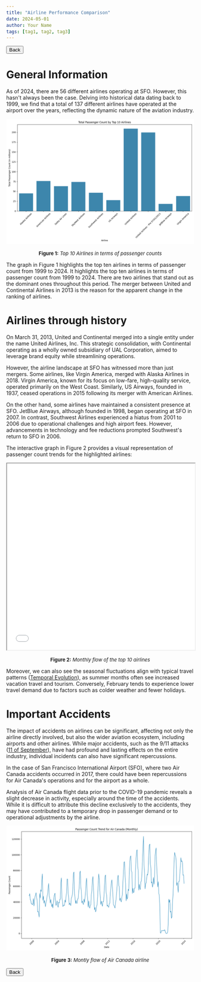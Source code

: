 ```yaml
---
title: "Airline Performance Comparison"
date: 2024-05-01
author: Your Name
tags: [tag1, tag2, tag3]
---
```


<!-- Back button -->
<button onclick="goBack()">Back</button>
<script>
function goBack() {
  window.history.back();
}
</script>

# General Information

As of 2024, there are 56 different airlines operating at SFO. However, this hasn't always been the case. Delving into historical data dating back to 1999, we find that a total of 137 different airlines have operated at the airport over the years, reflecting the dynamic nature of the aviation industry.


![Alt text](images/airline_passenger_counts.png)
<p style="text-align:center; font-size:small;"><strong>Figure 1:</strong> <em>Top 10 Airlines in terms of passenger counts</em></p>

The graph in Figure 1 highlights the top ten airlines in terms of passenger count from 1999 to 2024. It highlights the top ten airlines in terms of passenger count from 1999 to 2024. There are two airlines that stand out as the dominant ones throughout this period. The merger between United and Continental Airlines in 2013 is the reason for the apparent change in the ranking of airlines.

# Airlines through history

On March 31, 2013, United and Continental merged into a single entity under the name United Airlines, Inc. This strategic consolidation, with Continental operating as a wholly owned subsidiary of UAL Corporation, aimed to leverage brand equity while streamlining operations.

However, the airline landscape at SFO has witnessed more than just mergers. Some airlines, like Virgin America, merged with Alaska Airlines in 2018. Virgin America, known for its focus on low-fare, high-quality service, operated primarily on the West Coast. Similarly, US Airways, founded in 1937, ceased operations in 2015 following its merger with American Airlines.

On the other hand, some airlines have maintained a consistent presence at SFO. JetBlue Airways, although founded in 1998, began operating at SFO in 2007. In contrast, Southwest Airlines experienced a hiatus from 2001 to 2006 due to operational challenges and high airport fees. However, advancements in technology and fee reductions prompted Southwest's return to SFO in 2006.

The interactive graph in Figure 2 provides a visual representation of passenger count trends for the highlighted airlines:

<iframe src="images/airline_passenger_counts.html" width="100%" height="500px"></iframe>
<p style="text-align:center; font-size:small;"><strong>Figure 2:</strong> <em>Monthly flow of the top 10 airlines</em></p>

Moreover, we can also see the seasonal fluctuations align with typical travel patterns ([Temporal Evolution](temporalEvolution.md)), as summer months often see increased vacation travel and tourism. Conversely, February tends to experience lower travel demand due to factors such as colder weather and fewer holidays.

# Important Accidents

The impact of accidents on airlines can be significant, affecting not only the airline directly involved, but also the wider aviation ecosystem, including airports and other airlines. While major accidents, such as the 9/11 attacks ([11 of September](11S.md)), have had profound and lasting effects on the entire industry, individual incidents can also have significant repercussions.

In the case of San Francisco International Airport (SFO), where two Air Canada accidents occurred in 2017, there could have been repercussions for Air Canada's operations and for the airport as a whole. 

Analysis of Air Canada flight data prior to the COVID-19 pandemic reveals a slight decrease in activity, especially around the time of the accidents. While it is difficult to attribute this decline exclusively to the accidents, they may have contributed to a temporary drop in passenger demand or to operational adjustments by the airline.

![Alt text](images/canada_accidents.png)
<p style="text-align:center; font-size:small;"><strong>Figure 3:</strong> <em>Montly flow of Air Canada airline</em></p>

<!-- Back button -->
<button onclick="goBack()">Back</button>
<script>
function goBack() {
  window.history.back();
}
</script>